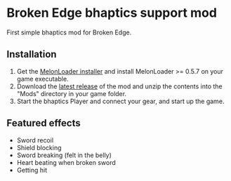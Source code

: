 # Broken Edge bhaptics support mod
First simple bhaptics mod for Broken Edge.

## Installation
1. Get the [MelonLoader installer](https://melonwiki.xyz/#/?id=automated-installation) and install MelonLoader >= 0.5.7 on your game executable.
2. Download the [latest release](https://github.com/floh-bhaptics/BrokenEdge_bhaptics/releases/latest/) of the mod and unzip the contents into the "Mods" directory in your game folder.
3. Start the bhaptics Player and connect your gear, and start up the game.

## Featured effects
- Sword recoil
- Shield blocking
- Sword breaking (felt in the belly)
- Heart beating when broken sword
- Getting hit

